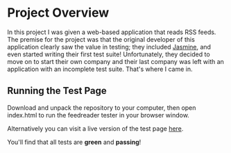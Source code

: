 # Project Overview

In this project I was given a web-based application that reads RSS feeds. The premise for the project was that the original developer of this application clearly saw the value in testing; they included [Jasmine](http://jasmine.github.io/), and even started writing their first test suite! Unfortunately, they decided to move on to start their own company and their last company was left with an application with an incomplete test suite. That's where I came in.


## Running the Test Page

Download and unpack the repository to your computer, then open index.html to run the feedreader tester in your browser window.

Alternatively you can visit a live version of the test page [here](https://leuryr.github.io/feedreader-test/).


You'll find that all tests are **green** and **passing**!
